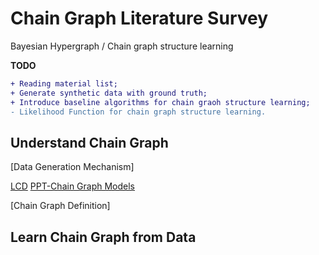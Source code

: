 # Chain Graph Literature Survey
Bayesian Hypergraph / Chain graph structure learning 

**TODO**
```diff
+ Reading material list;
+ Generate synthetic data with ground truth;
+ Introduce baseline algorithms for chain graoh structure learning;
- Likelihood Function for chain graph structure learning.
```

## Understand Chain Graph
[Data Generation Mechanism]

[LCD](Papers/lcd.pdf)
[PPT-Chain Graph Models](Papers/PPT-Chain%20Graph%20Models.pdf)

[Chain Graph Definition]

## Learn Chain Graph from Data

